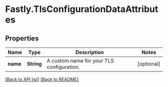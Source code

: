 # Fastly.TlsConfigurationDataAttributes

## Properties

Name | Type | Description | Notes
------------ | ------------- | ------------- | -------------
**name** | **String** | A custom name for your TLS configuration. | [optional] 


[[Back to API list]](../../README.md#endpoints) [[Back to README]](../../README.md)
